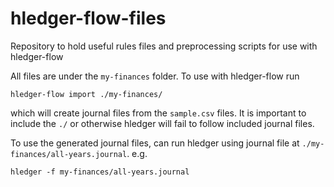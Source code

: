 # hledger-flow-files
Repository to hold useful rules files and preprocessing scripts for use with hledger-flow

All files are under the `my-finances` folder. To use with hledger-flow run

```
hledger-flow import ./my-finances/
```

which will create journal files from the `sample.csv` files. It is important to include the `./` or otherwise
hledger will fail to follow included journal files.

To use the generated journal files, can run hledger using journal file at `./my-finances/all-years.journal`. e.g.

```
hledger -f my-finances/all-years.journal
```
